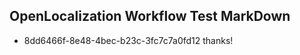 ## OpenLocalization Workflow Test MarkDown
* 8dd6466f-8e48-4bec-b23c-3fc7c7a0fd12 thanks!

<!--HONumber=Aug16_HO1-->


